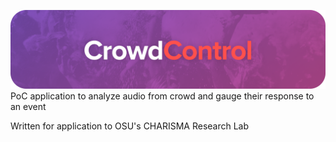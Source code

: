 ![banner](assets/banner/banner.png)
PoC application to analyze audio from crowd and gauge their response to an event

Written for application to OSU's CHARISMA Research Lab
